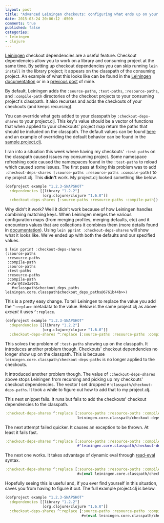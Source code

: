 ```yaml
---
layout: post
title: "Advanced Leiningen checkouts: configuring what ends up on your classpath"
date: 2015-03-24 20:06:12 -0500
comments: true
published: false
categories:
- leiningen
- clojure
---
```


[Leiningen](http://leiningen.org/) checkout dependencies are a useful
feature. Checkout dependencies allow you to work on a library and consuming
project at the same time. By setting up checkout dependencies you can
skip running `lein install` in the library project; it appears on the
classpath of the consuming project. An example of what this looks like
can be found in the
[Leiningen documentation](https://github.com/technomancy/leiningen/blob/master/doc/TUTORIAL.md#checkout-dependencies)
or in a
[previous post](http://jakemccrary.com/blog/2012/03/28/working-on-multiple-clojure-projects-at-once/)
of mine.

By default, Leiningen adds the `:source-paths`, `:test-paths`,
`:resource-paths`, and `:compile-path` directories of the checkout
projects to your consuming project's classpath. It also recurses and
adds the checkouts of your checkouts (and keeps recursing).

You can override what gets added to your classpath by
`:checkout-deps-shares` to your project.clj. This key's value should
be a vector of functions that when applied to your checkouts' project
map return the paths that should be included on the classpath. The
default values can be found
[here](https://github.com/technomancy/leiningen/blob/ff84da697249184874b528950048981621ac0b61/leiningen-core/src/leiningen/core/project.clj#L488-L492)
and an example of overriding the default behavior can be found in the
[sample.project.clj](https://github.com/technomancy/leiningen/blob/ff84da697249184874b528950048981621ac0b61/sample.project.clj#L320-L321).

I ran into a situation this week where having my checkouts'
`:test-paths` on the classpath caused issues my consuming project.
Some namespace refreshing code caused the namespaces found in the
`:test-paths` to reload which caused some issues. The first pass at
fixing this problem was to add `:checkout-deps-shares
[:source-paths :resource-paths :compile-path]` to my project.clj. This
**didn't** work. My project.clj looked something like below.

``` clojure
(defproject example "1.2.3-SNAPSHOT"
  :dependencies [[library "1.2.2"]
                 [org.clojure/clojure "1.6.0"]]
  :checkout-deps-shares [:source-paths :resource-paths :compile-path])
```

Why didn't it work? Well it didn't work because of how Leiningen
handles combining matching keys. When Leiningen merges the various
configuration maps (from merging profiles, merging defaults, etc) and
it encounters values that are collections it combines them (more
details found in
[documentation](https://github.com/technomancy/leiningen/blob/master/doc/PROFILES.md#merging)).
Using `lein pprint :checkout-deps-shares` will show what it looks
like. We've ended up with both the defaults and our specified values.

``` console
$ lein pprint :checkout-deps-shares
(:source-paths
 :resource-paths
 :compile-path
 :source-paths
 :test-paths
 :resource-paths
 :compile-path
 #<Var@43e3a075:
   #<classpath$checkout_deps_paths leiningen.core.classpath$checkout_deps_paths@6761b44b>>)
```

This is a pretty easy change. To tell Leiningen to replace the value
you add the `^:replace` metadata to the value. Below is the same
project.clj as above _except_ it uses `^:replace`.

``` clojure
(defproject example "1.2.3-SNAPSHOT"
  :dependencies [[library "1.2.2"]
                 [org.clojure/clojure "1.6.0"]]
  :checkout-deps-shares ^:replace [:source-paths :resource-paths :compile-path])
```

This solves the problem of `:test-paths` showing up on the classpath.
It introduces another problem though. Checkouts' checkout dependencies
no longer show up on the classpath. This is because
`leiningen.core.classpath/checkout-deps-paths` is no longer applied to
the checkouts.

It introduced another problem though. The value of
`:checkout-deps-shares` above stops Leiningen from recursing and
picking up my checkouts' checkout dependencies. The vector I set
dropped `#'classpath/checkout-deps-paths`. It took a while to figure
out how to add that to my project.clj.

This next snippet fails. It runs but fails to add the checkouts'
checkout dependencies to the classpath.

``` clojure
:checkout-deps-shares ^:replace [:source-paths :resource-paths :compile-path
                                 leiningen.core.classpath/checkout-deps-paths]
```

The next attempt failed quicker. It causes an exception to be thrown.
At least it fails fast.

``` clojure
:checkout-deps-shares ^:replace [:source-paths :resource-paths :compile-path
                                 #'leiningen.core.classpath/checkout-deps-paths]
```

The next one works. It takes advantage of dynamic eval through
[read-eval](https://github.com/technomancy/leiningen/blob/master/doc/PROFILES.md#dynamic-eval)
syntax.

``` clojure
:checkout-deps-shares ^:replace [:source-paths :resource-paths :compile-path
                                 #=(eval leiningen.core.classpath/checkout-deps-paths)]
```

Hopefully seeing this is useful and, if you ever find yourself in this
situation, saves you from having to figure it out. The full example
project.clj is below.

``` clojure
(defproject example "1.2.3-SNAPSHOT"
  :dependencies [[library "1.2.2"]
                 [org.clojure/clojure "1.6.0"]]
  :checkout-deps-shares ^:replace [:source-paths :resource-paths :compile-path
                                   #=(eval leiningen.core.classpath/checkout-deps-paths)])
```
